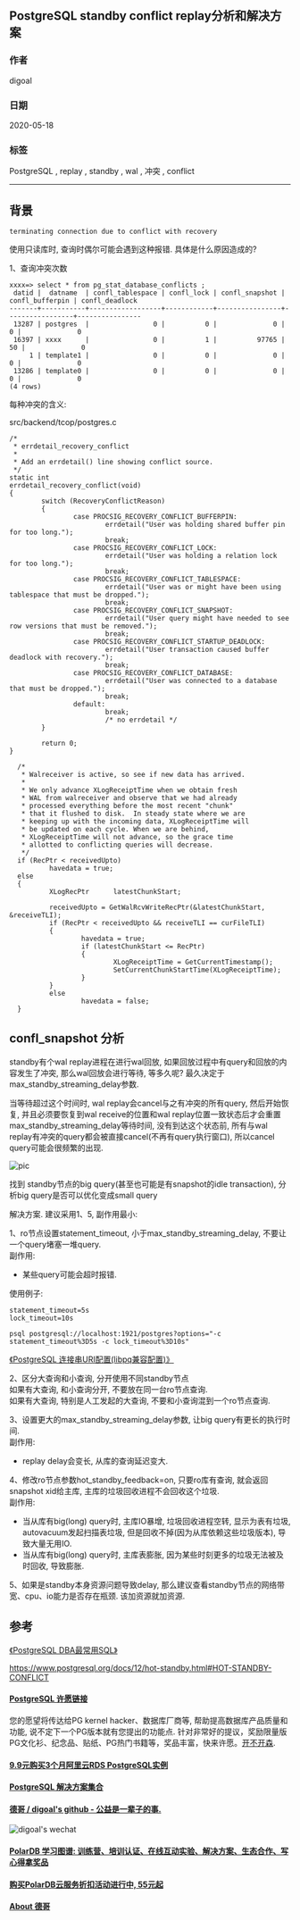 ## PostgreSQL standby conflict replay分析和解决方案  
  
### 作者  
digoal  
  
### 日期  
2020-05-18  
  
### 标签  
PostgreSQL , replay , standby , wal , 冲突 , conflict   
  
----  
  
## 背景  
```  
terminating connection due to conflict with recovery  
```  
  
使用只读库时, 查询时偶尔可能会遇到这种报错. 具体是什么原因造成的?  
  
1、查询冲突次数  
  
```  
xxxx=> select * from pg_stat_database_conflicts ;  
 datid |  datname  | confl_tablespace | confl_lock | confl_snapshot | confl_bufferpin | confl_deadlock   
-------+-----------+------------------+------------+----------------+-----------------+----------------  
 13287 | postgres  |                0 |          0 |              0 |               0 |              0  
 16397 | xxxx      |                0 |          1 |          97765 |              50 |              0  
     1 | template1 |                0 |          0 |              0 |               0 |              0  
 13286 | template0 |                0 |          0 |              0 |               0 |              0  
(4 rows)  
```  
  
每种冲突的含义:  
  
src/backend/tcop/postgres.c  
  
```  
/*  
 * errdetail_recovery_conflict  
 *  
 * Add an errdetail() line showing conflict source.  
 */  
static int  
errdetail_recovery_conflict(void)  
{  
        switch (RecoveryConflictReason)  
        {  
                case PROCSIG_RECOVERY_CONFLICT_BUFFERPIN:  
                        errdetail("User was holding shared buffer pin for too long.");  
                        break;  
                case PROCSIG_RECOVERY_CONFLICT_LOCK:  
                        errdetail("User was holding a relation lock for too long.");  
                        break;  
                case PROCSIG_RECOVERY_CONFLICT_TABLESPACE:  
                        errdetail("User was or might have been using tablespace that must be dropped.");  
                        break;  
                case PROCSIG_RECOVERY_CONFLICT_SNAPSHOT:  
                        errdetail("User query might have needed to see row versions that must be removed.");  
                        break;  
                case PROCSIG_RECOVERY_CONFLICT_STARTUP_DEADLOCK:  
                        errdetail("User transaction caused buffer deadlock with recovery.");  
                        break;  
                case PROCSIG_RECOVERY_CONFLICT_DATABASE:  
                        errdetail("User was connected to a database that must be dropped.");  
                        break;  
                default:  
                        break;  
                        /* no errdetail */  
        }  
  
        return 0;  
}  
```  
  
```  
  /*  
   * Walreceiver is active, so see if new data has arrived.  
   *  
   * We only advance XLogReceiptTime when we obtain fresh  
   * WAL from walreceiver and observe that we had already  
   * processed everything before the most recent "chunk"  
   * that it flushed to disk.  In steady state where we are  
   * keeping up with the incoming data, XLogReceiptTime will  
   * be updated on each cycle. When we are behind,  
   * XLogReceiptTime will not advance, so the grace time  
   * allotted to conflicting queries will decrease.  
   */  
  if (RecPtr < receivedUpto)  
          havedata = true;  
  else  
  {  
          XLogRecPtr      latestChunkStart;  
  
          receivedUpto = GetWalRcvWriteRecPtr(&latestChunkStart, &receiveTLI);  
          if (RecPtr < receivedUpto && receiveTLI == curFileTLI)  
          {  
                  havedata = true;  
                  if (latestChunkStart <= RecPtr)  
                  {  
                          XLogReceiptTime = GetCurrentTimestamp();  
                          SetCurrentChunkStartTime(XLogReceiptTime);  
                  }  
          }  
          else  
                  havedata = false;  
  }  
```  
  
  
## confl_snapshot 分析  
standby有个wal replay进程在进行wal回放, 如果回放过程中有query和回放的内容发生了冲突, 那么wal回放会进行等待, 等多久呢? 最久决定于max_standby_streaming_delay参数.  
  
当等待超过这个时间时, wal replay会cancel与之有冲突的所有query, 然后开始恢复, 并且必须要恢复到wal receive的位置和wal replay位置一致状态后才会重置max_standby_streaming_delay等待时间, 没有到达这个状态前, 所有与wal replay有冲突的query都会被直接cancel(不再有query执行窗口), 所以cancel query可能会很频繁的出现.     
  
![pic](20200518_01_pic_001.jpg)  
  
找到 standby节点的big query(甚至也可能是有snapshot的idle transaction), 分析big query是否可以优化变成small query  
  
  
解决方案. 建议采用1、5, 副作用最小:    
  
1、ro节点设置statement_timeout, 小于max_standby_streaming_delay, 不要让一个query堵塞一堆query.   
副作用:   
- 某些query可能会超时报错.   
  
使用例子:  
  
```
statement_timeout=5s
lock_timeout=10s

psql postgresql://localhost:1921/postgres?options="-c statement_timeout%3D5s -c lock_timeout%3D10s"
```
  
[《PostgreSQL 连接串URI配置(libpq兼容配置)》](../201709/20170912_01.md)    
  
2、区分大查询和小查询, 分开使用不同standby节点  
如果有大查询, 和小查询分开, 不要放在同一台ro节点查询.  
如果有大查询, 特别是人工发起的大查询, 不要和小查询混到一个ro节点查询.   
  
3、设置更大的max_standby_streaming_delay参数, 让big query有更长的执行时间.  
副作用:   
- replay delay会变长, 从库的查询延迟变大.  
  
4、修改ro节点参数hot_standby_feedback=on, 只要ro库有查询, 就会返回snapshot xid给主库, 主库的垃圾回收进程不会回收这个垃圾.  
副作用:  
- 当从库有big(long) query时, 主库IO暴增, 垃圾回收进程空转, 显示为表有垃圾, autovacuum发起扫描表垃圾, 但是回收不掉(因为从库依赖这些垃圾版本), 导致大量无用IO.  
- 当从库有big(long) query时, 主库表膨胀, 因为某些时刻更多的垃圾无法被及时回收, 导致膨胀.    
  
5、如果是standby本身资源问题导致delay, 那么建议查看standby节点的网络带宽、cpu、io能力是否存在瓶颈. 该加资源就加资源.    
  
  
## 参考  
[《PostgreSQL DBA最常用SQL》](../202005/20200509_02.md)    
  
https://www.postgresql.org/docs/12/hot-standby.html#HOT-STANDBY-CONFLICT  
    
  
  
  
  
  
  
  
  
  
  
  
  
  
  
  
  
  
  
  
  
  
  
  
  
  
  
  
  
  
  
  
  
  
  
  
  
  
  
  
  
  
  
  
  
  
  
  
  
  
  
  
  
  
#### [PostgreSQL 许愿链接](https://github.com/digoal/blog/issues/76 "269ac3d1c492e938c0191101c7238216")
您的愿望将传达给PG kernel hacker、数据库厂商等, 帮助提高数据库产品质量和功能, 说不定下一个PG版本就有您提出的功能点. 针对非常好的提议，奖励限量版PG文化衫、纪念品、贴纸、PG热门书籍等，奖品丰富，快来许愿。[开不开森](https://github.com/digoal/blog/issues/76 "269ac3d1c492e938c0191101c7238216").  
  
  
#### [9.9元购买3个月阿里云RDS PostgreSQL实例](https://www.aliyun.com/database/postgresqlactivity "57258f76c37864c6e6d23383d05714ea")
  
  
#### [PostgreSQL 解决方案集合](https://yq.aliyun.com/topic/118 "40cff096e9ed7122c512b35d8561d9c8")
  
  
#### [德哥 / digoal's github - 公益是一辈子的事.](https://github.com/digoal/blog/blob/master/README.md "22709685feb7cab07d30f30387f0a9ae")
  
  
![digoal's wechat](../pic/digoal_weixin.jpg "f7ad92eeba24523fd47a6e1a0e691b59")
  
  
#### [PolarDB 学习图谱: 训练营、培训认证、在线互动实验、解决方案、生态合作、写心得拿奖品](https://www.aliyun.com/database/openpolardb/activity "8642f60e04ed0c814bf9cb9677976bd4")
  
  
#### [购买PolarDB云服务折扣活动进行中, 55元起](https://www.aliyun.com/activity/new/polardb-yunparter?userCode=bsb3t4al "e0495c413bedacabb75ff1e880be465a")
  
  
#### [About 德哥](https://github.com/digoal/blog/blob/master/me/readme.md "a37735981e7704886ffd590565582dd0")
  
